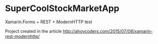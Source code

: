 # SuperCoolStockMarketApp
Xamarin.Forms + REST + ModernHTTP test

Project created in the article http://ahoycoders.com/2015/07/08/xamarin-rest-modernhttp/
